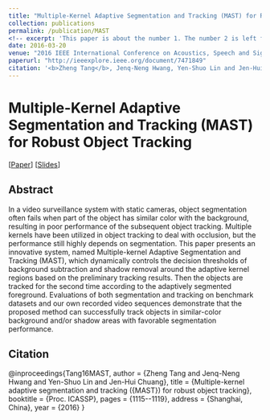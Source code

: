 ```yaml
---
title: "Multiple-Kernel Adaptive Segmentation and Tracking (MAST) for Robust Object Tracking"
collection: publications
permalink: /publication/MAST
<!-- excerpt: 'This paper is about the number 1. The number 2 is left for future work.' -->
date: 2016-03-20
venue: "2016 IEEE International Conference on Acoustics, Speech and Signal Processing"
paperurl: "http://ieeexplore.ieee.org/document/7471849"
citation: '<b>Zheng Tang</b>, Jenq-Neng Hwang, Yen-Shuo Lin and Jen-Hui Chuang. "Multiple-Kernel Adaptive Segmentation and Tracking (MAST) for Robust Object Tracking". <i>Proceedings of 2016 IEEE International Conference on Acoustics, Speech and Signal Processing (ICASSP 2016)</i>. pp. 3064-3068. 2016.'
---
```

# Multiple-Kernel Adaptive Segmentation and Tracking (MAST) for Robust Object Tracking

[<a href="https://ieeexplore.ieee.org/document/7471849">Paper</a>]
[<a href="http://zhengthomastang.github.io/files/MAST_slides.pdf">Slides</a>]


## Abstract
In a video surveillance system with static cameras, object segmentation often fails when part of the object has similar color with the background, resulting in poor performance of the subsequent object tracking. Multiple kernels have been utilized in object tracking to deal with occlusion, but the performance still highly depends on segmentation. This paper presents an innovative system, named Multiple-kernel Adaptive Segmentation and Tracking (MAST), which dynamically controls the decision thresholds of background subtraction and shadow removal around the adaptive kernel regions based on the preliminary tracking results. Then the objects are tracked for the second time according to the adaptively segmented foreground. Evaluations of both segmentation and tracking on benchmark datasets and our own recorded video sequences demonstrate that the proposed method can successfully track objects in similar-color background and/or shadow areas with favorable segmentation performance.


## Citation
@inproceedings{Tang16MAST,
author = {Zheng Tang and Jenq-Neng Hwang and Yen-Shuo Lin and Jen-Hui Chuang},
title = {Multiple-kernel adaptive segmentation and tracking ({MAST}) for robust object tracking},
booktitle = {Proc. ICASSP},
pages = {1115--1119},
address = {Shanghai, China},
year = {2016}
}
